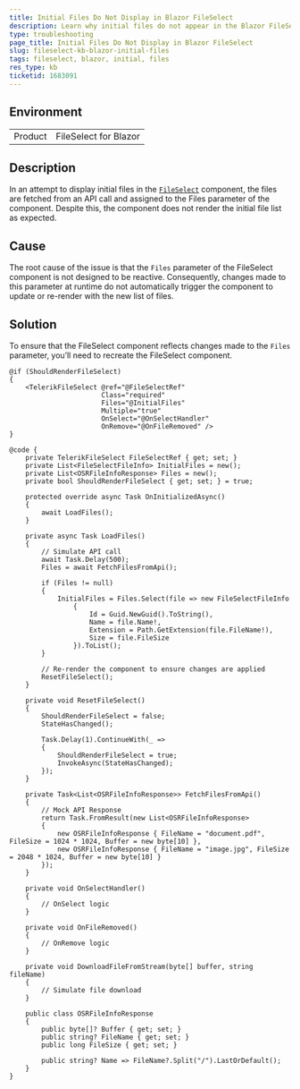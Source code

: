 ```yaml
---
title: Initial Files Do Not Display in Blazor FileSelect
description: Learn why initial files do not appear in the Blazor FileSelect component and how to display them correctly on initialization.
type: troubleshooting
page_title: Initial Files Do Not Display in Blazor FileSelect
slug: fileselect-kb-blazor-initial-files
tags: fileselect, blazor, initial, files
res_type: kb
ticketid: 1683091
---
```


## Environment

<table>
	<tbody>
		<tr>
			<td>Product</td>
			<td>FileSelect for Blazor</td>
		</tr>
	</tbody>
</table>

## Description

In an attempt to display initial files in the [`FileSelect`](slug:fileselect-overview) component, the files are fetched from an API call and assigned to the Files parameter of the component. Despite this, the component does not render the initial file list as expected.

## Cause

The root cause of the issue is that the `Files` parameter of the FileSelect component is not designed to be reactive. Consequently, changes made to this parameter at runtime do not automatically trigger the component to update or re-render with the new list of files.

## Solution

To ensure that the FileSelect component reflects changes made to the `Files` parameter, you’ll need to recreate the FileSelect component.

`````Razor
@if (ShouldRenderFileSelect)
{
    <TelerikFileSelect @ref="@FileSelectRef"
                       Class="required"
                       Files="@InitialFiles"
                       Multiple="true"
                       OnSelect="@OnSelectHandler"
                       OnRemove="@OnFileRemoved" />
}

@code {
    private TelerikFileSelect FileSelectRef { get; set; }
    private List<FileSelectFileInfo> InitialFiles = new();
    private List<OSRFileInfoResponse> Files = new();
    private bool ShouldRenderFileSelect { get; set; } = true;

    protected override async Task OnInitializedAsync()
    {
        await LoadFiles();
    }

    private async Task LoadFiles()
    {
        // Simulate API call
        await Task.Delay(500);
        Files = await FetchFilesFromApi();

        if (Files != null)
        {
            InitialFiles = Files.Select(file => new FileSelectFileInfo
                {
                    Id = Guid.NewGuid().ToString(),
                    Name = file.Name!,
                    Extension = Path.GetExtension(file.FileName!),
                    Size = file.FileSize
                }).ToList();
        }

        // Re-render the component to ensure changes are applied
        ResetFileSelect();
    }

    private void ResetFileSelect()
    {
        ShouldRenderFileSelect = false;
        StateHasChanged();

        Task.Delay(1).ContinueWith(_ =>
        {
            ShouldRenderFileSelect = true;
            InvokeAsync(StateHasChanged);
        });
    }

    private Task<List<OSRFileInfoResponse>> FetchFilesFromApi()
    {
        // Mock API Response
        return Task.FromResult(new List<OSRFileInfoResponse>
        {
            new OSRFileInfoResponse { FileName = "document.pdf", FileSize = 1024 * 1024, Buffer = new byte[10] },
            new OSRFileInfoResponse { FileName = "image.jpg", FileSize = 2048 * 1024, Buffer = new byte[10] }
        });
    }

    private void OnSelectHandler()
    {
        // OnSelect logic
    }

    private void OnFileRemoved()
    {
        // OnRemove logic
    }

    private void DownloadFileFromStream(byte[] buffer, string fileName)
    {
        // Simulate file download
    }

    public class OSRFileInfoResponse
    {
        public byte[]? Buffer { get; set; }
        public string? FileName { get; set; }
        public long FileSize { get; set; }

        public string? Name => FileName?.Split("/").LastOrDefault();
    }
}
`````
